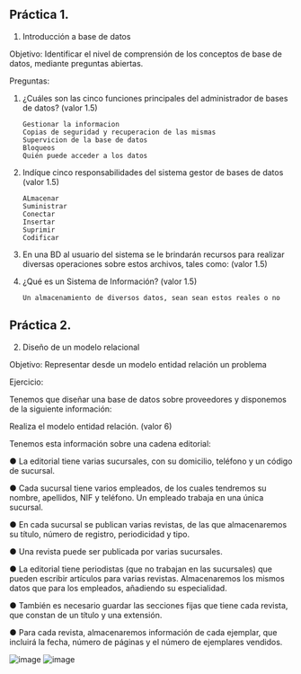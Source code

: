 ## Práctica 1.

1. Introducción a base de datos

Objetivo: Identificar el nivel de comprensión de los conceptos de base de datos,
mediante preguntas abiertas.
 
Preguntas:

1. ¿Cuáles son las cinco funciones principales del administrador de bases de datos?
(valor 1.5)

       Gestionar la informacion
       Copias de seguridad y recuperacion de las mismas
       Supervicion de la base de datos
       Bloqueos 
       Quién puede acceder a los datos
    
2. Indíque cinco responsabilidades del sistema gestor de bases de datos (valor 1.5)
    
       ALmacenar
       Suministrar
       Conectar
       Insertar
       Suprimir
       Codificar
    
    
3. En una BD al usuario del sistema se le brindarán recursos para realizar diversas
operaciones sobre estos archivos, tales como: (valor 1.5)
  
      
      
4. ¿Qué es un Sistema de Información? (valor 1.5)
      
       Un almacenamiento de diversos datos, sean sean estos reales o no 
       
## Práctica 2.

2. Diseño de un modelo relacional

Objetivo: Representar desde un modelo entidad relación un problema


Ejercicio:

Tenemos que diseñar una base de datos sobre proveedores y disponemos de la siguiente
información:

Realiza el modelo entidad relación. (valor 6)

Tenemos esta información sobre una cadena editorial:

● La editorial tiene varias sucursales, con su domicilio, teléfono y un código de
sucursal.

● Cada sucursal tiene varios empleados, de los cuales tendremos su nombre,
apellidos, NIF y teléfono. Un empleado trabaja en una única sucursal.

● En cada sucursal se publican varias revistas, de las que almacenaremos su título,
número de registro, periodicidad y tipo.

● Una revista puede ser publicada por varias sucursales.

● La editorial tiene periodistas (que no trabajan en las sucursales) que pueden
escribir artículos para varias revistas. Almacenaremos los mismos datos que para
los empleados, añadiendo su especialidad.

● También es necesario guardar las secciones fijas que tiene cada revista, que
constan de un título y una extensión.

● Para cada revista, almacenaremos información de cada ejemplar, que incluirá la
fecha, número de páginas y el número de ejemplares vendidos.

![image](https://user-images.githubusercontent.com/101655295/169094142-cbd64b80-d276-4439-b25e-453c90758b08.png)
![image](https://user-images.githubusercontent.com/101655295/169093993-edab26f0-f2bd-4fad-8a1c-3698b40ac89e.png)

